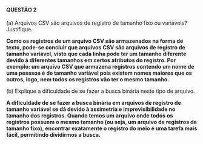 #### QUESTÃO 2

(a) Arquivos CSV são arquivos de registro de tamanho fixo ou variáveis? Justifique.

**Como os registros de um arquivo CSV são armazenados na forma de texto, pode-se concluir que arquivos CSV são arquivos de registro de tamanho variável, visto que cada linha pode ter um tamanho diferente devido à diferentes tamanhos em certos atributos do registro. Por exemplo: um arquivo CSV que armazena registros contendo um nome de uma pesssoa é de tamanho variável pois existem nomes maiores que os outros, logo, nem todos os registros vão ter o mesmo tamanho.**

(b) Explique a dificuldade de se fazer a busca binária neste tipo de arquivo.

**A dificuldade de se fazer a busca binária em arquivos de registro de tamanho variável se dá devido à assimetria e imprevisibilidade no tamanho dos registros. Quando temos um arquivo onde todos os registros possuem o mesmo tamanho (ou seja, um arquivo de registros de tamanho fixo), encontrar exatamente o registro do meio é uma tarefa mais fácil, permitindo dividirmos a busca.**